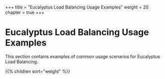 +++
title = "Eucalyptus Load Balancing Usage Examples"
weight = 20
chapter = true
+++


# Eucalyptus Load Balancing Usage Examples
This section contains examples of common usage scenarios for Eucalyptus Load Balancing. 



{{% children sort="weight" %}}
